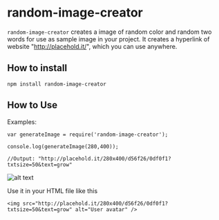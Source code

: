 # random-image-creator

`random-image-creator` creates a image of random color and random two words for use as sample image in your project. It creates a hyperlink of website "http://placehold.it/", which you can use anywhere.

## How to install

```
npm install random-image-creator
```

## How to Use

Examples:

    var generateImage = require('random-image-creator');

    console.log(generateImage(280,400));
    
    //Output: "http://placehold.it/280x400/d56f26/0df0f1?txtsize=50&text=grow"


![alt text](http://placehold.it/280x400/d56f26/0df0f1?txtsize=50&text=grow)

Use it in your HTML file like this

```
<img src="http://placehold.it/280x400/d56f26/0df0f1?txtsize=50&text=grow" alt="User avatar" />
```
